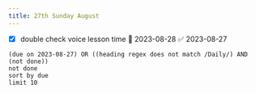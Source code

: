 ```yaml
---
title: 27th Sunday August
---
```

- [x] double check voice lesson time 📅 2023-08-28 ✅ 2023-08-27
```tasks
(due on 2023-08-27) OR ((heading regex does not match /Daily/) AND (not done))
not done
sort by due
limit 10
```